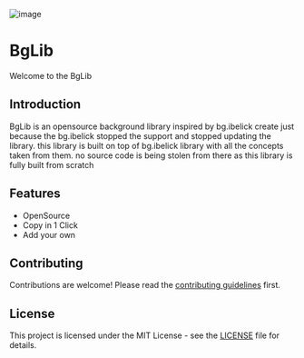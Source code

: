 ![image](https://github.com/user-attachments/assets/75779f39-c7bf-4d29-b0fc-3efeb369a435)
# BgLib

Welcome to the BgLib

## Introduction
BgLib is an opensource background library inspired by bg.ibelick create just because the bg.ibelick stopped the support and stopped updating the library. this library is built on top of bg.ibelick library with all the concepts taken from them. no source code is being stolen from there as this library is fully built from scratch

## Features
- OpenSource 
- Copy in 1 Click
- Add your own

## Contributing
Contributions are welcome! Please read the [contributing guidelines](CONTRIBUTING.md) first.

## License
This project is licensed under the MIT License - see the [LICENSE](LICENSE) file for details.